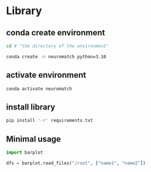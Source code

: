 # Library

## conda create environment

```bash
cd # "the directory of the environment"
```

``` bash
conda create -n neuromatch python=3.10
```

## activate environment

``` bash
conda activate neuromatch
```

## install library

``` bash
pip install '-r' requirements.txt
```

## Minimal usage

```python
import barplot

dfs = barplot.read_files("/root", ["name1", "name2"])
```